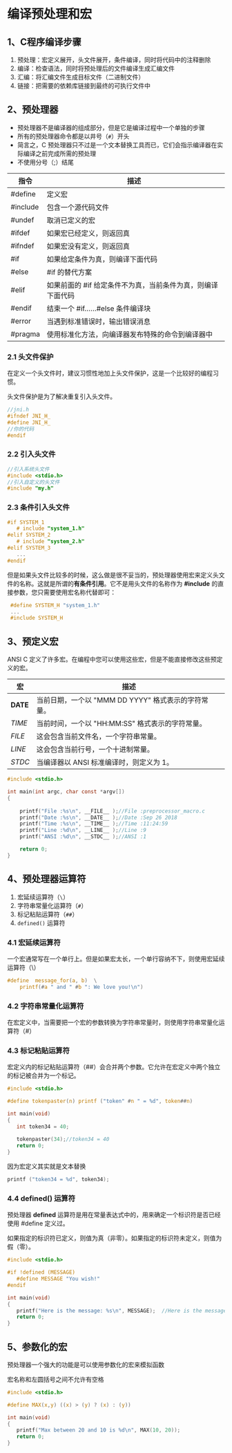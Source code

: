 # 编译预处理和宏

## 1、C程序编译步骤

1. 预处理：宏定义展开，头文件展开，条件编译，同时将代码中的注释删除
2. 编译：检查语法，同时将预处理后的文件编译生成汇编文件
3. 汇编：将汇编文件生成目标文件（二进制文件）
4. 链接：把需要的依赖库链接到最终的可执行文件中

## 2、预处理器

* 预处理器不是编译器的组成部分，但是它是编译过程中一个单独的步骤
* 所有的预处理器命令都是以井号（`#`）开头
* 简言之，C 预处理器只不过是一个文本替换工具而已，它们会指示编译器在实际编译之前完成所需的预处理
* 不使用分号（;）结尾

| 指令     | 描述                                                        |
| -------- | ----------------------------------------------------------- |
| #define  | 定义宏                                                      |
| #include | 包含一个源代码文件                                          |
| #undef   | 取消已定义的宏                                              |
| #ifdef   | 如果宏已经定义，则返回真                                    |
| #ifndef  | 如果宏没有定义，则返回真                                    |
| #if      | 如果给定条件为真，则编译下面代码                            |
| #else    | #if 的替代方案                                              |
| #elif    | 如果前面的 #if 给定条件不为真，当前条件为真，则编译下面代码 |
| #endif   | 结束一个 #if……#else 条件编译块                              |
| #error   | 当遇到标准错误时，输出错误消息                              |
| #pragma  | 使用标准化方法，向编译器发布特殊的命令到编译器中            |

### 2.1 头文件保护

在定义一个头文件时，建议习惯性地加上头文件保护，这是一个比较好的编程习惯。

头文件保护是为了解决重复引入头文件。

```c
//jni.h
#ifndef JNI_H_
#define JNI_H_
//你的代码
#endif
```

### 2.2 引入头文件

```c
//引入系统头文件
#include <stdio.h>
//引入自定义的头文件
#include "my.h"
```

### 2.3 条件引入头文件

```c
#if SYSTEM_1
   # include "system_1.h"
#elif SYSTEM_2
   # include "system_2.h"
#elif SYSTEM_3
   ...
#endif
```

但是如果头文件比较多的时候，这么做是很不妥当的，预处理器使用宏来定义头文件的名称。这就是所谓的**有条件引用**。它不是用头文件的名称作为 **#include** 的直接参数，您只需要使用宏名称代替即可：

```c
 #define SYSTEM_H "system_1.h"
 ...
 #include SYSTEM_H
```

## 3、预定义宏

ANSI C 定义了许多宏。在编程中您可以使用这些宏，但是不能直接修改这些预定义的宏。

| 宏       | 描述                                                |
| -------- | --------------------------------------------------- |
| __DATE__ | 当前日期，一个以 "MMM DD YYYY" 格式表示的字符常量。 |
| _TIME_ | 当前时间，一个以 "HH:MM:SS" 格式表示的字符常量。    |
| _FILE_ | 这会包含当前文件名，一个字符串常量。                |
| _LINE_ | 这会包含当前行号，一个十进制常量。                  |
| _STDC_ | 当编译器以 ANSI 标准编译时，则定义为 1。            |

```c
#include <stdio.h>

int main(int argc, char const *argv[])
{
    
    printf("File :%s\n", __FILE__ );//File :preprocessor_macro.c
    printf("Date :%s\n", __DATE__ );//Date :Sep 26 2018
    printf("Time :%s\n", __TIME__ );//Time :11:24:59
    printf("Line :%d\n", __LINE__ );//Line :9
    printf("ANSI :%d\n", __STDC__ );//ANSI :1

    return 0;
}
```

## 4、预处理器运算符

1. 宏延续运算符（`\`）
2. 字符串常量化运算符（`#`）
3. 标记粘贴运算符（`##`）
4. `defined()` 运算符

### 4.1 宏延续运算符

一个宏通常写在一个单行上。但是如果宏太长，一个单行容纳不下，则使用宏延续运算符（\）

```c
#define  message_for(a, b)  \
    printf(#a " and " #b ": We love you!\n")
```

### 4.2 字符串常量化运算符

在宏定义中，当需要把一个宏的参数转换为字符串常量时，则使用字符串常量化运算符（#）

### 4.3 标记粘贴运算符

宏定义内的标记粘贴运算符（##）会合并两个参数。它允许在宏定义中两个独立的标记被合并为一个标记。

```c
#include <stdio.h>

#define tokenpaster(n) printf ("token" #n " = %d", token##n)

int main(void)
{
   int token34 = 40;
   
   tokenpaster(34);//token34 = 40
   return 0;
}
```

因为宏定义其实就是文本替换

```c
printf ("token34 = %d", token34);
```

### 4.4 defined() 运算符

预处理器 **defined** 运算符是用在常量表达式中的，用来确定一个标识符是否已经使用 #define 定义过。

如果指定的标识符已定义，则值为真（非零）。如果指定的标识符未定义，则值为假（零）。

```c
#include <stdio.h>

#if !defined (MESSAGE)
   #define MESSAGE "You wish!"
#endif

int main(void)
{
   printf("Here is the message: %s\n", MESSAGE);  //Here is the message: You wish!
   return 0;
}
```

## 5、参数化的宏

预处理器一个强大的功能是可以使用参数化的宏来模拟函数

宏名称和左圆括号之间不允许有空格

```c
#include <stdio.h>

#define MAX(x,y) ((x) > (y) ? (x) : (y))

int main(void)
{
   printf("Max between 20 and 10 is %d\n", MAX(10, 20));  
   return 0;
}
```